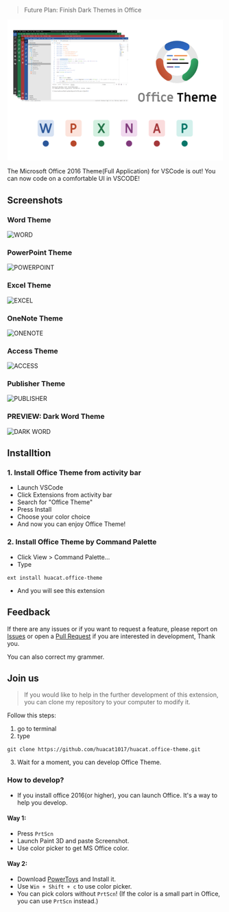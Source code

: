 > Future Plan: Finish Dark Themes in Office

<p align=center><img width=600px src=https://github.com/huacat1017/huacat.office-theme/raw/master/image/welcome.png/></p>

The Microsoft Office 2016 Theme(Full Application) for VSCode is out!
You can now code on a comfortable UI in VSCODE!

## Screenshots
### Word Theme
![WORD](https://github.com/huacat1017/huacat.office-theme/raw/master/image/word.png)

### PowerPoint Theme
![POWERPOINT](https://github.com/huacat1017/huacat.office-theme/raw/master/image/powerpoint.png)

### Excel Theme
![EXCEL](https://github.com/huacat1017/huacat.office-theme/raw/master/image/excel.png)

### OneNote Theme
![ONENOTE](https://github.com/huacat1017/huacat.office-theme/raw/master/image/onenote.png)

### Access Theme
![ACCESS](https://github.com/huacat1017/huacat.office-theme/raw/master/image/access.png)

### Publisher Theme
![PUBLISHER](https://github.com/huacat1017/huacat.office-theme/raw/master/image/publisher.png)

### **PREVIEW:** Dark Word Theme
![DARK WORD](https://github.com/huacat1017/huacat.office-theme/raw/master/image/dark-word.png)

## Installtion
### 1. Install Office Theme from activity bar
- Launch VSCode
- Click Extensions from activity bar
- Search for "Office Theme"
- Press Install
- Choose your color choice
- And now you can enjoy Office Theme!

### 2. Install Office Theme by Command Palette
- Click View > Command Palette...
- Type
```
ext install huacat.office-theme
```
- And you will see this extension

## Feedback
If there are any issues or if you want to request a feature, please report on [Issues](https://github.com/huacat1017/huacat.office-theme/issues) or open a [Pull Request](https://github.com/huacat1017/huacat.office-theme/pulls) if you are interested in development, Thank you.

You can also correct my grammer.

## Join us
> If you would like to help in the further development of this extension, you can clone my repository to your computer to modify it.

Follow this steps:
1. go to terminal
2. type
```
git clone https://github.com/huacat1017/huacat.office-theme.git
```
3. Wait for a moment, you can develop Office Theme.

### How to develop?
- If you install office 2016(or higher), you can launch Office. It's a way to help you develop.
#### Way 1:
- Press `PrtScn`
- Launch Paint 3D and paste Screenshot.
- Use color picker to get MS Office color.

#### Way 2:
- Download [PowerToys](https://github.com/microsoft/PowerToys/releases) and Install it.
- Use `Win + Shift + c` to use color picker.
- You can pick colors without `PrtScn`! (If the color is a small part in Office, you can use `PrtScn` instead.)
